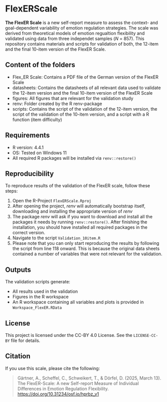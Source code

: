 # FlexERScale

**The FlexER Scale** is a new self-report measure to assess the context- and goal-dependent variability of emotion regulation strategies. The scale was derived from theoretical models of emotion regualtion flexibility and validated using data from three independet samples (*N* = 857). This repository contains materials and scripts for validation of both, the 12-item and the final 10-item version of the FlexER Scale.

## Content of the folders
* Flex_ER Scale: Contains a PDF file of the German version of the FlexER Scale
* datasheets: Contains the datasheets of all relevant data used to validate the 12-item version and the final 10-item version of the FlexER Scale
* figures: All figures that are relevant for the validation study
* renv: Folder created by the R renv-package
* scripts: Contains the script of the validation of the 12-item version, the script of the validation of the 10-item version, and a script with a R function (item difficulty)

## Requirements
- R version: 4.4.1
- OS: Tested on Windows 11
- All required R packages will be installed via `renv::restore()`

## Reproducibility

To reproduce results of the validation of the FlexER scale, follow these steps:
1. Open the R-Project `FlexERScale.Rproj`
2. After opening the project, *renv* will automatically bootstrap itself, downloading and installing the appropriate version of *renv*
3. The package *renv* will ask if you want to download and install all the packages it needs by running `renv::restore()`. After finishing the installation, you should have installed all required packages in the correct version.
4. Navigate to the script `Validation_10item.R`
5. Please note that you can only start reproducing the results by following the script from line 118 onward. This is because the original data sheets contained a number of variables that were not relevant for the validation. 

## Outputs
The validation scripts generate:
- All results used in the validation
- Figures in the R workspace
- An R workspace containing all variables and plots is provided in `Workspace_FlexER.RData`

## License
This project is licensed under the CC-BY 4.0 License. See the `LICENSE-CC-BY` file for details.

## Citation
If you use this scale, please cite the following:
> Gärtner, A., Scheffel, C., Schweikert, T., & Dörfel, D. (2025, March 13). The FlexER-Scale: A new Self-report Measure of Individual Differences in Emotion Regulation Flexibility. https://doi.org/10.31234/osf.io/hprbz_v1
